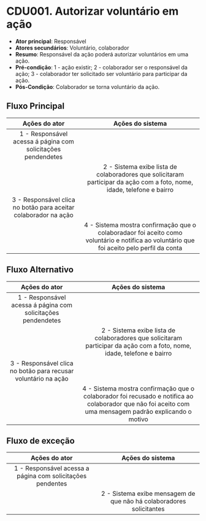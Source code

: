 # CDU001. Autorizar voluntário em ação

- **Ator principal**: Responsável	
- **Atores secundários**: Voluntário, colaborador
- **Resumo**: Responsável da ação poderá autorizar voluntários em uma ação.
- **Pré-condição**: 
 1 - ação existir;
 2 - colaborador ser o responsável da ação;
 3 - colaborador ter solicitado ser voluntário para participar da ação.
- **Pós-Condição**: Colaborador se torna voluntário da ação.

## Fluxo Principal
| Ações do ator | Ações do sistema |
| :-----------------: | :-----------------: | 
| 1 - Responsável acessa á página com solicitações pendendetes | |  
| | 2 - Sistema exibe lista de colaboradores que solicitaram participar da ação com a foto, nome, idade, telefone e bairro |
| 3 - Responsável clica no botão para aceitar colaborador na ação | | 
| | 4 - Sistema mostra confirmação que o colaboradaor foi aceito como voluntário e notifica ao voluntário que foi aceito pelo perfil da conta|


## Fluxo Alternativo
| Ações do ator | Ações do sistema |
| :-----------------: | :-----------------: | 
| 1 - Responsável acessa á página com solicitações pendendetes | |  
| | 2 - Sistema exibe lista de colaboradores que solicitaram participar da ação com a foto, nome, idade, telefone e bairro |
| 3 - Responsável clica no botão para recusar voluntário na ação | | 
| | 4 - Sistema mostra confirmação que o colaborador foi recusado e notifica ao colaborador que não foi aceito com uma mensagem padrão explicando o motivo |

## Fluxo de exceção
| Ações do ator | Ações do sistema |
| :-----------------: | :-----------------: | 
| 1 - Responsável acessa a página com solicitações pendentes | |  
| | 2 - Sistema exibe mensagem de que não há colaboradores solicitantes |
